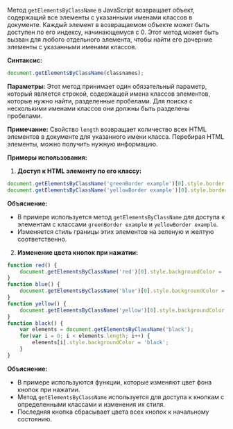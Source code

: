 Метод `getElementsByClassName` в JavaScript возвращает объект, содержащий все элементы с указанными именами классов в документе. Каждый элемент в возвращаемом объекте может быть доступен по его индексу, начинающемуся с 0. Этот метод может быть вызван для любого отдельного элемента, чтобы найти его дочерние элементы с указанными именами классов.

**Синтаксис:**
```javascript
document.getElementsByClassName(classnames);
```

**Параметры:**
Этот метод принимает один обязательный параметр, который является строкой, содержащей имена классов элементов, которые нужно найти, разделенные пробелами. Для поиска с несколькими именами классов они должны быть разделены пробелами.

**Примечание:** Свойство `length` возвращает количество всех HTML элементов в документе для указанного имени класса. Перебирая HTML элементы, можно получить нужную информацию.

**Примеры использования:**

1. **Доступ к HTML элементу по его классу:**
```js
document.getElementsByClassName('greenBorder example')[0].style.border = "10px solid green";
document.getElementsByClassName('yellowBorder example')[0].style.border = "10px solid yellow";
```

**Объяснение:**
- В примере используется метод `getElementsByClassName` для доступа к элементам с классами `greenBorder example` и `yellowBorder example`.
- Изменяется стиль границы этих элементов на зеленую и желтую соответственно.

2. **Изменение цвета кнопок при нажатии:**
```js
function red() {
	document.getElementsByClassName('red')[0].style.backgroundColor = 'red';
}
function blue() {
	document.getElementsByClassName('blue')[0].style.backgroundColor = 'blue';
}
function yellow() {
	document.getElementsByClassName('yellow')[0].style.backgroundColor = 'yellow';
}
function black() {
	var elements = document.getElementsByClassName('black');
	for(var i = 0; i < elements.length; i++) {
		elements[i].style.backgroundColor = 'black';
	}
}
```

**Объяснение:**
- В примере используются функции, которые изменяют цвет фона кнопок при нажатии.
- Метод `getElementsByClassName` используется для доступа к кнопкам с определенными классами и изменения их стиля.
- Последняя кнопка сбрасывает цвета всех кнопок к начальному состоянию.
